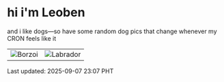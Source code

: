 # hi i'm Leoben

and i like dogs—so have some random dog pics that change whenever my CRON feels like it

|  |  |
|--------|----------|
| ![Borzoi](https://random-dog-vercel.vercel.app/api/random-borzoi?v=1757257645) | ![Labrador](https://random-dog-vercel.vercel.app/api/random-labrador?v=1757257645) |

Last updated: 2025-09-07 23:07 PHT
